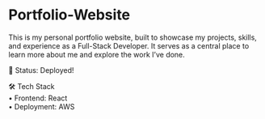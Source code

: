 # Portfolio-Website
 

This is my personal portfolio website, built to showcase my projects, skills, and experience as a Full-Stack Developer. It serves as a central place to learn more about me and explore the work I’ve done.

🚧 Status: Deployed!


🛠️ Tech Stack \
	•	Frontend: React \
	•	Deployment: AWS 

